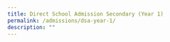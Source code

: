 ```yaml
---
title: Direct School Admission Secondary (Year 1)
permalink: /admissions/dsa-year-1/
description: ""
---
```

